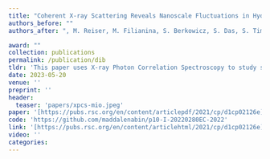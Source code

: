 ```yaml
---
title: "Coherent X-ray Scattering Reveals Nanoscale Fluctuations in Hydrated Proteins"
authors_before: ""
authors_after: ", M. Reiser, M. Filianina, S. Berkowicz, S. Das, S. Timmermann, W. Roseker, R. Bauer, J. Öström, A. Karina, K. Amann-Winkel, M. Ladd-Parada, F. Westermeier, M. Sprung, J. Möller, F. Lehmkühler, C. Gutt, F. Perakis"

award: ""
collection: publications
permalink: /publication/dib
tldr: 'This paper uses X-ray Photon Correlation Spectroscopy to study stress–relaxation in hydrated lysozyme proteins at deeply supercooled temperatures, revealing a transition from a jammed to an viscoelastic regime linked to enhanced fluctuations and hydration water dynamics.'
date: 2023-05-20
venue: ''
preprint: ''
header: 
  teaser: 'papers/xpcs-mio.jpeg'
paper: '[https://pubs.rsc.org/en/content/articlepdf/2021/cp/d1cp02126e](https://pubs.acs.org/doi/epdf/10.1021/acs.jpcb.3c02492?ref=article_openPDF)'
code: 'https://github.com/maddalenabin/p10-I-20220280EC-2022' 
link: '[https://pubs.rsc.org/en/content/articlehtml/2021/cp/d1cp02126e](https://pubs.acs.org/doi/10.1021/acs.jpcb.3c02492)'
video: ''
categories:
---
```

